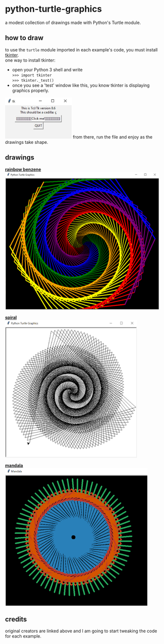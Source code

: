 # python-turtle-graphics  
a modest collection of drawings made with Python's Turtle module.  

## how to draw    
to use the `turtle` module imported in each example's code, you must install [tkinter](https://docs.python.org/3/library/tkinter.html#module-tkinter).  
one way to install tkinter: 
* open your Python 3 shell and write  
``>>> import tkinter``  
``>>> tkinter._test()``
* once you see a 'test' window like this, you know tkinter is displaying graphics properly.  
<img src="tkinter.PNG" height="135">  
from there, run the file and enjoy as the drawings take shape.

## drawings
<strong>[rainbow benzene](https://www.codium.co.in/2020/07/rainbow-benzene-tutorial-turtle-python.html)</strong>  
<img src="rainbow-benzene.PNG" height="450" alt="rainbow benzene">

<strong>[spiral](https://www.geeksforgeeks.org/draw-black-spiral-pattern-using-turtle-in-python/)</strong>  
<img src="spiral.PNG" height="450" alt="spiral">

<strong>[mandala](https://github.com/ythecombinator/python-homework)</strong>  
<img src="mandala.PNG" height="450" alt="mandala">

## credits  
original creators are linked above and I am going to start tweaking the code for each example.
